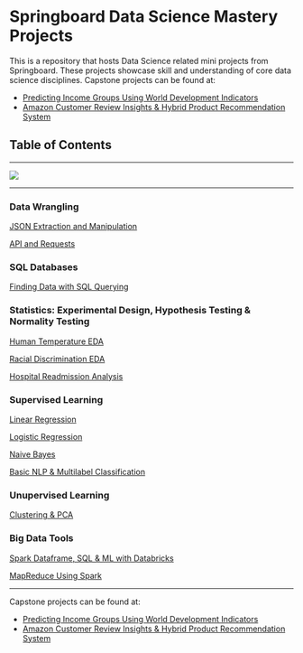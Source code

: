 # Springboard Data Science Mastery Projects
This is a repository that hosts Data Science related mini projects from Springboard.  These projects showcase skill and understanding of core data science disciplines.
Capstone projects can be found at:
- [Predicting Income Groups Using World Development Indicators](https://github.com/dametreusv/world_development_indicators)
- [Amazon Customer Review Insights & Hybrid Product Recommendation System](https://github.com/dametreusv/amazon_hybrid_recommendation_system)


## Table of Contents
---------------------------
<img src='https://github.com/dametreusv/Springboard_Data_Science/blob/master/_1_skyline.jpg'>

---------------------------

### Data Wrangling

[JSON Extraction and Manipulation](https://github.com/dametreusv/Springboard_Data_Science/blob/master/json_data_wrangling/json_data_wrangling.ipynb)

[API and Requests](https://github.com/dametreusv/Springboard_Data_Science/blob/master/API_requests/API_data_wrangling.ipynb)


### SQL Databases
[Finding Data with SQL Querying](https://github.com/dametreusv/Springboard_Data_Science/blob/master/SQL_databases/country_club.sql)


### Statistics: Experimental Design, Hypothesis Testing & Normality Testing

[Human Temperature EDA](https://github.com/dametreusv/Springboard_Data_Science/blob/master/EDA_human_temperature/EDA_human_temperature_inferential_statistics.ipynb)

[Racial Discrimination EDA](https://github.com/dametreusv/Springboard_Data_Science/blob/master/EDA_racial_discrimination/EDA_racial_discriminitation_inferential_statistics.ipynb)

[Hospital Readmission Analysis](https://github.com/dametreusv/Springboard_Data_Science/blob/master/hospital_readmit/EDA_hospital.ipynb)


### Supervised Learning
[Linear Regression](https://github.com/dametreusv/Springboard_Data_Science/blob/master/ML_linear_regression/ML_Linear_Regression.ipynb)

[Logistic Regression](https://github.com/dametreusv/Springboard_Data_Science/blob/master/ML_logistic_regression/Mini_Project_Logistic_Regression.ipynb)

[Naive Bayes](https://github.com/dametreusv/Springboard_Data_Science/blob/master/Naive_Bayes/Naive_Bayes_Mini_Project.ipynb)

[Basic NLP & Multilabel Classification](https://github.com/dametreusv/Springboard_Data_Science/blob/master/ML_NLP_Log/ML_School_Budgets.ipynb)


 ### Unupervised Learning
 [Clustering & PCA](https://github.com/dametreusv/Springboard_Data_Science/blob/master/Unsupervised_Clustering/Mini_Project_Clustering.ipynb)
 
 
 ### Big Data Tools
 [Spark Dataframe, SQL & ML with Databricks](https://github.com/dametreusv/Springboard_Data_Science/blob/master/Spark_Databricks/Spark_DF_SQL_ML_Exercise.ipynb)
 
 [MapReduce Using Spark](https://github.com/dametreusv/Springboard_Data_Science/blob/master/Spark_Map_Reduce/pyspark_exercise.ipynb)



---------------
Capstone projects can be found at:
- [Predicting Income Groups Using World Development Indicators](https://github.com/dametreusv/world_development_indicators)
- [Amazon Customer Review Insights & Hybrid Product Recommendation System](https://github.com/dametreusv/amazon_hybrid_recommendation_system)
